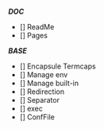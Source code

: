___________DOC___________

 - [] ReadMe
 - [] Pages

___________BASE___________

 - [] Encapsule Termcaps
 - [] Manage env
 - [] Manage built-in
 - [] Redirection
 - [] Separator
 - [] exec
 - [] ConfFile
